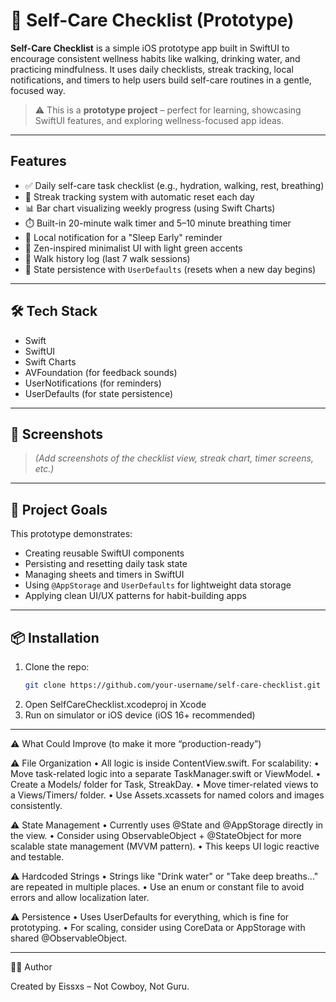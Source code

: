 # 🌿 Self-Care Checklist (Prototype)

**Self-Care Checklist** is a simple iOS prototype app built in SwiftUI to encourage consistent wellness habits like walking, drinking water, and practicing mindfulness. It uses daily checklists, streak tracking, local notifications, and timers to help users build self-care routines in a gentle, focused way.

> ⚠️ This is a **prototype project** – perfect for learning, showcasing SwiftUI features, and exploring wellness-focused app ideas.

---

## Features

- ✅ Daily self-care task checklist (e.g., hydration, walking, rest, breathing)
- 📅 Streak tracking system with automatic reset each day
- 📊 Bar chart visualizing weekly progress (using Swift Charts)
- ⏱️ Built-in 20-minute walk timer and 5–10 minute breathing timer
- 🔔 Local notification for a "Sleep Early" reminder
- 🧘 Zen-inspired minimalist UI with light green accents
- 📆 Walk history log (last 7 walk sessions)
- 💾 State persistence with `UserDefaults` (resets when a new day begins)

---

## 🛠️ Tech Stack

- Swift
- SwiftUI
- Swift Charts
- AVFoundation (for feedback sounds)
- UserNotifications (for reminders)
- UserDefaults (for state persistence)

---

## 📸 Screenshots

> *(Add screenshots of the checklist view, streak chart, timer screens, etc.)*

---

## 🧪 Project Goals

This prototype demonstrates:

- Creating reusable SwiftUI components
- Persisting and resetting daily task state
- Managing sheets and timers in SwiftUI
- Using `@AppStorage` and `UserDefaults` for lightweight data storage
- Applying clean UI/UX patterns for habit-building apps

---

## 📦 Installation

1. Clone the repo:
   ```bash
   git clone https://github.com/your-username/self-care-checklist.git
2.	Open SelfCareChecklist.xcodeproj in Xcode
3.	Run on simulator or iOS device (iOS 16+ recommended)

---

⚠️ What Could Improve (to make it more “production-ready”)

⚠️ File Organization
	•	All logic is inside ContentView.swift. For scalability:
	•	Move task-related logic into a separate TaskManager.swift or ViewModel.
	•	Create a Models/ folder for Task, StreakDay.
	•	Move timer-related views to a Views/Timers/ folder.
	•	Use Assets.xcassets for named colors and images consistently.

⚠️ State Management
	•	Currently uses @State and @AppStorage directly in the view.
	•	Consider using ObservableObject + @StateObject for more scalable state management (MVVM pattern).
	•	This keeps UI logic reactive and testable.

⚠️ Hardcoded Strings
	•	Strings like "Drink water" or "Take deep breaths..." are repeated in multiple places.
	•	Use an enum or constant file to avoid errors and allow localization later.

⚠️ Persistence
	•	Uses UserDefaults for everything, which is fine for prototyping.
	•	For scaling, consider using CoreData or AppStorage with shared @ObservableObject.

---

🧑‍💻 Author

Created by Eissxs – Not Cowboy, Not Guru.
